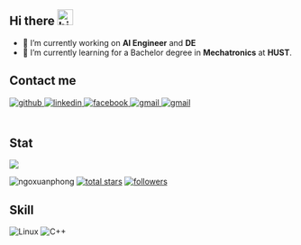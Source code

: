 ## Hi there <img src="https://user-images.githubusercontent.com/1303154/88677602-1635ba80-d120-11ea-84d8-d263ba5fc3c0.gif" width="28px" height="28px" alt="hi">
- 🔭 I’m currently working on **AI Engineer** and **DE**
- 🌱 I’m currently learning for a Bachelor degree in **Mechatronics** at **HUST**.

## Contact me
<div align="left">
<a href="https://github.com/ngoxuanphong" target="_blank">
<img src=https://img.shields.io/badge/github-%2324292e.svg?&style=for-the-badge&logo=github&logoColor=white alt=github style="margin-bottom: 5px;" />
</a>
<a href="https://www.linkedin.com/in/xu%C3%A2n-phong-ng%C3%B4-794647238/" target="_blank">
<img src=https://img.shields.io/badge/linkedin-%231E77B5.svg?&style=for-the-badge&logo=linkedin&logoColor=white alt=linkedin style="margin-bottom: 5px;" />
</a>
<a href="https://www.facebook.com/xuanphong2002/" target="_blank">
<img src=https://img.shields.io/badge/facebook-%232E87FB.svg?&style=for-the-badge&logo=facebook&logoColor=white alt=facebook style="margin-bottom: 5px;" />
</a>  
<a href="mailto:xuanphongcht@gmail.com" target="_blank">
<img src=https://img.shields.io/badge/-Gmail-c14438?style=for-the-badge&logo=Gmail&logoColor=white alt=gmail style="margin-bottom: 5px;" />
</a>  
<a href="mailto:phong.nx200461@sis.hust.edu.vn" target="_blank">
<img src=https://img.shields.io/badge/-Outlook-0078D4?style=for-the-badge&logo=Microsoft-Outlook&logoColor=white alt=gmail style="margin-bottom: 5px;" />
</a>  
</div>

<br>

<!---
ngoxuanphong/ngoxuanphong is a ✨ special ✨ repository because its `README.md` (this file) appears on your GitHub profile.
You can click the Preview link to take a look at your changes.
--->
## Stat
<p align="left"> <img src="https://github-readme-stats-sigma-five.vercel.app/api?username=ngoxuanphong&&show_icons=true&style=for-the-badge&title_color=ffffff&icon_color=bb2acf&text_color=daf7dc&bg_color=151515">

<!-- <p align="left"> <img src="https://komarev.com/ghpvc/?username=ngoxuanphong&color=0E9C47&style=for-the-badge" alt="ngoxuanphong" /> </p> -->
<p align="left">
   <a> <img src="https://komarev.com/ghpvc/?username=ngoxuanphong&color=0E9C47&style=for-the-badge" alt="ngoxuanphong" /> </a> 
  <a href="https://github.com/ngoxuanphong?tab=stars&sort=stargazers">
    <img alt="total stars" title="Total stars on GitHub" src="https://custom-icon-badges.demolab.com/badge/dynamic/json?logo=star&color=0E9C47&label=Stars&style=for-the-badge&query=%24.stars&url=https://api.github-star-counter.workers.dev/user/ngoxuanphong"/></a>
<a href="https://github.com/ngoxuanphong?tab=followers">
    <img alt="followers" title="Follow me on Github" src="https://custom-icon-badges.herokuapp.com/github/followers/ngoxuanphong?color=0E9C47&style=for-the-badge&logo=person-add&label=Followers&logoColor=white"/></a>

## Skill
  ![Linux](https://img.shields.io/badge/Linux-FCC624?style=for-the-badge&logo=linux&logoColor=black)
  ![C++](https://img.shields.io/badge/c++-%2300599C.svg?style=for-the-badge&logo=c%2B%2B&logoColor=white)
  
  
  
  
   <!--- 
<br/>  

<p align="center">
<img src="https://i.imgur.com/dBaSKWF.gif" height="20" width="100%">

<!-- [![Dat's github activity graph](https://github-readme-activity-graph.cyclic.app/graph?username=ngoxuanphong&theme=github-compact)](https://github.com/ashutosh00710/github-readme-activity-graph) -->
  <!---
<picture>
  <source media="(prefers-color-scheme: dark)" srcset="https://raw.githubusercontent.com/ngoxuanphong/ngoxuanphong/output/github-contribution-grid-snake-dark.svg">
  <img alt="github contribution grid snake animation" src="https://raw.githubusercontent.com/ngoxuanphong/ngoxuanphong/output/github-contribution-grid-snake.svg">
</picture>



